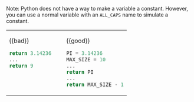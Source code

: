 Note: Python does not have a way to make a variable a constant. However, you can use a normal variable with an `ALL_CAPS` name to simulate a constant.

<table> 
<tr>
  <td valign="top">

{{bad}}
```python
return 3.14236
...
return 9
```
  </td>
  <td>&nbsp;&nbsp;<br><br></td>
  <td valign="top">

{{good}}
```python
PI = 3.14236
MAX_SIZE = 10
...
return PI
...
return MAX_SIZE - 1
```
  </td>
</tr>
</table> 